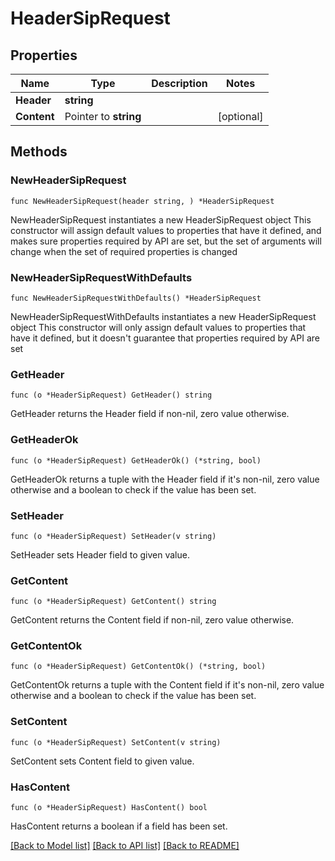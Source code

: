 # HeaderSipRequest

## Properties

Name | Type | Description | Notes
------------ | ------------- | ------------- | -------------
**Header** | **string** |  | 
**Content** | Pointer to **string** |  | [optional] 

## Methods

### NewHeaderSipRequest

`func NewHeaderSipRequest(header string, ) *HeaderSipRequest`

NewHeaderSipRequest instantiates a new HeaderSipRequest object
This constructor will assign default values to properties that have it defined,
and makes sure properties required by API are set, but the set of arguments
will change when the set of required properties is changed

### NewHeaderSipRequestWithDefaults

`func NewHeaderSipRequestWithDefaults() *HeaderSipRequest`

NewHeaderSipRequestWithDefaults instantiates a new HeaderSipRequest object
This constructor will only assign default values to properties that have it defined,
but it doesn't guarantee that properties required by API are set

### GetHeader

`func (o *HeaderSipRequest) GetHeader() string`

GetHeader returns the Header field if non-nil, zero value otherwise.

### GetHeaderOk

`func (o *HeaderSipRequest) GetHeaderOk() (*string, bool)`

GetHeaderOk returns a tuple with the Header field if it's non-nil, zero value otherwise
and a boolean to check if the value has been set.

### SetHeader

`func (o *HeaderSipRequest) SetHeader(v string)`

SetHeader sets Header field to given value.


### GetContent

`func (o *HeaderSipRequest) GetContent() string`

GetContent returns the Content field if non-nil, zero value otherwise.

### GetContentOk

`func (o *HeaderSipRequest) GetContentOk() (*string, bool)`

GetContentOk returns a tuple with the Content field if it's non-nil, zero value otherwise
and a boolean to check if the value has been set.

### SetContent

`func (o *HeaderSipRequest) SetContent(v string)`

SetContent sets Content field to given value.

### HasContent

`func (o *HeaderSipRequest) HasContent() bool`

HasContent returns a boolean if a field has been set.


[[Back to Model list]](../README.md#documentation-for-models) [[Back to API list]](../README.md#documentation-for-api-endpoints) [[Back to README]](../README.md)


